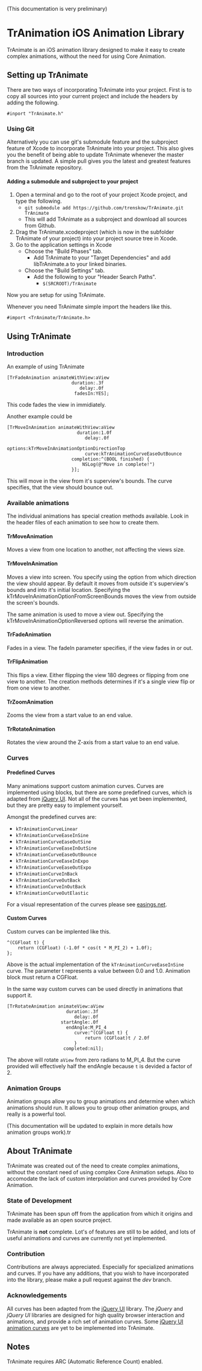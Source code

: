 (This documentation is very preliminary)

# TrAnimation iOS Animation Library

TrAnimate is an iOS animation library designed to make it easy to create complex animations, without the need for using Core Animation.

## Setting up TrAnimate

There are two ways of incorporating TrAnimate into your project. First is to copy all sources into your current project and include the headers by adding the following.

    #inport "TrAnimate.h"

### Using Git

Alternatively you can use git's submodule feature and the subproject feature of Xcode to incorporate TrAnimate into your project. This also gives you the benefit of being able to update TrAnimate whenever the master branch is updated. A simple pull gives you the latest and greatest features from the TrAnimate repository.

#### Adding a submodule and subproject to your project

1. Open a terminal and go to the root of your project Xcode project, and type the following.
   - `git submodule add https://github.com/trenskow/TrAnimate.git TrAnimate`
   - This will add TrAnimate as a subproject and download all sources from Github.
2. Drag the TrAnimate.xcodeproject (which is now in the subfolder TrAnimate of your project) into your project source tree in Xcode.
3. Go to the application settings in Xcode
   - Choose the "Build Phases" tab.
      - Add TrAnimate to your "Target Dependencies" and add libTrAnimate.a to your linked binaries.
   - Choose the "Build Settings" tab.
     - Add the following to your "Header Search Paths".
       - `$(SRCROOT)/TrAnimate`

Now you are setup for using TrAnimate.

Whenever you need TrAnimate simple import the headers like this.

    #import <TrAnimate/TrAnimate.h>

## Using TrAnimate

### Introduction

An example of using TrAnimate

    [TrFadeAnimation animateWithView:aView
                            duration:.3f
                               delay:.0f
                             fadesIn:YES];
    
This code fades the view in immidiately.

Another example could be

    [TrMoveInAnimation animateWithView:aView
                              duration:1.0f
                                 delay:.0f
                               options:kTrMoveInAnimationOptionDirectionTop
                                 curve:kTrAnimationCurveEaseOutBounce
                            completion:^(BOOL finished) {
    	                        NSLog(@"Move in complete!")
                            }];

This will move in the view from it's superview's bounds. The curve specifies, that the view should bounce out.

### Available animations

The individual animations has special creation methods available. Look in the header files of each animation to see how to create them.

#### TrMoveAnimation

Moves a view from one location to another, not affecting the views size.

#### TrMoveInAnimation

Moves a view into screen. You specify using the option from which direction the view should appear. By default it moves from outside it's superview's bounds and into it's initial location. Specifying the kTrMoveInAnimationOptionFromScreenBounds moves the view from outside the screen's bounds.

The same animation is used to move a view out. Specifying the kTrMoveInAnimationOptionReversed options will reverse the animation.

#### TrFadeAnimation

Fades in a view. The fadeIn parameter specifies, if the view fades in or out.

#### TrFlipAnimation

This flips a view. Either flipping the view 180 degrees or flipping from one view to another. The creation methods determines if it's a single view flip or from one view to another.

#### TrZoomAnimation

Zooms the view from a start value to an end value.

#### TrRotateAnimation

Rotates the view around the Z-axis from a start value to an end value.

### Curves

#### Predefined Curves

Many animations support custom animation curves. Curves are implemented using blocks, but there are some predefined curves, which is adapted from [jQuery UI](https://github.com/jquery/jquery-ui). Not all of the curves has yet been implemented, but they are pretty easy to implement yourself.

Amongst the predefined curves are:

- `kTrAnimationCurveLinear`
- `kTrAnimationCurveEaseInSine`
- `kTrAnimationCurveEaseOutSine`
- `kTrAnimationCurveEaseInOutSine`
- `kTrAnimationCurveEaseOutBounce`
- `kTrAnimationCurveEaseInExpo`
- `kTrAnimationCurveEaseOutExpo`
- `kTrAnimationCurveInBack`
- `kTrAnimationCurveOutBack`
- `kTrAnimationCurveInOutBack`
- `kTrAnimationCurveOutElastic`

For a visual representation of the curves please see [easings.net](http://easings.net/).

#### Custom Curves

Custom curves can be implented like this.

    ^(CGFloat t) {
    	return (CGFloat) (-1.0f * cos(t * M_PI_2) + 1.0f);
    };

Above is the actual implementation of the `kTrAnimationCurveEaseInSine` curve. The parameter t represents a value between 0.0 and 1.0. Animation block must return a CGFloat.

In the same way custom curves can be used directly in animations that support it.

    [TrRotateAnimation animateView:aView
                          duration:.3f
                             delay:.0f
                        startAngle:.0f
                          endAngle:M_PI_4
                             curve:^(CGFloat t) {
                                 return (CGFloat)t / 2.0f
                             }
                         completed:nil];

The above will rotate `aView` from zero radians to M_PI_4. But the curve provided will effectively half the endAngle because `t` is devided a factor of 2.

### Animation Groups

Animation groups allow you to group animations and determine when which animations should run. It allows you to group other animation groups, and really is a powerful tool.

(This documentation will be updated to explain in more details how animation groups work).tr

## About TrAnimate

TrAnimate was created out of the need to create complex animations, without the constant need of using complex Core Animation setups. Also to accomodate the lack of custom interpolation and curves provided by Core Animation.

### State of Development

TrAnimate has been spun off from the application from which it origins and made available as an open source project.

TrAnimate is **not** complete. Lot's of features are still to be added, and lots of useful animations and curves are currently not yet implemented.

### Contribution

Contributions are always appreciated. Especially for specialized animations and curves. If you have any additions, that you wish to have incorporated into the library, please make a pull request against the *dev* branch.

### Acknowledgements

All curves has been adapted from the [jQuery UI](https://github.com/jquery/jquery-ui) library. The *jQuery* and *jQuery UI* libraries are designed for high quality browser interaction and animations, and provide a rich set of animation curves. Some [jQuery UI animation curves](http://easings.net/) are yet to be implemented into TrAnimate.

## Notes
TrAnimate requires ARC (Automatic Reference Count) enabled.
